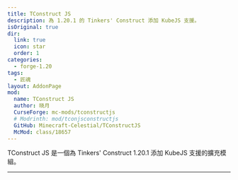 ```yaml
---
title: TConstruct JS
description: 為 1.20.1 的 Tinkers' Construct 添加 KubeJS 支援。
isOriginal: true
dir:
  link: true
  icon: star
  order: 1
categories:
  - forge-1.20
tags:
  - 匠魂
layout: AddonPage
mod:
  name: TConstruct JS
  author: 晓月
  CurseForge: mc-mods/tconstructjs
  # Modrinth: mod/tconjsconstructjs
  GitHub: Minecraft-Celestial/TConstructJS
  McMod: class/18657
---
```


TConstruct JS 是一個為 Tinkers' Construct 1.20.1 添加 KubeJS 支援的擴充模組。

---

<Catalog hideHeading/>